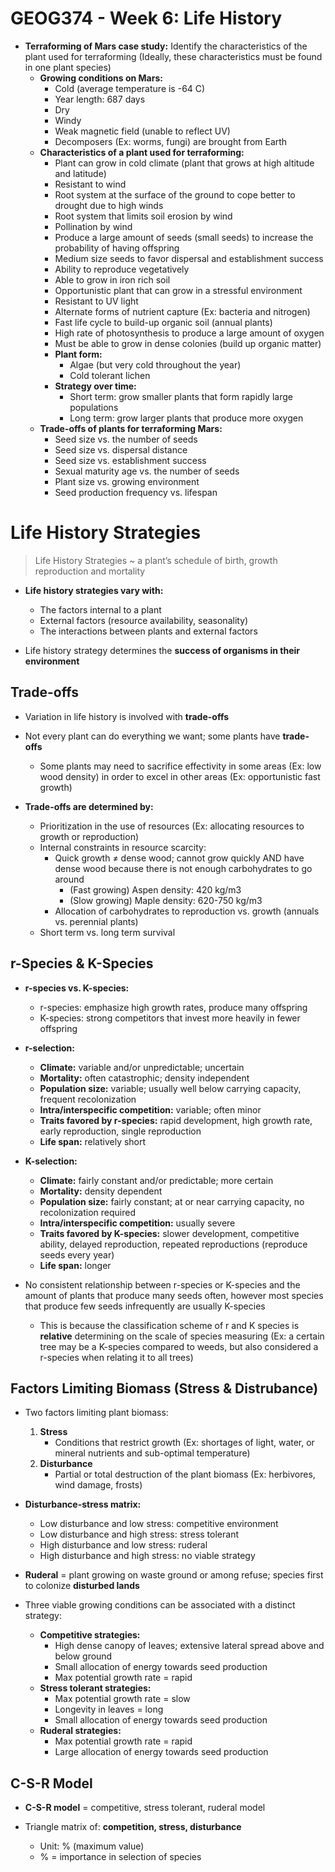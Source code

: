 # GEOG374 - Week 6: Life History
- **Terraforming of Mars case study:** Identify the characteristics of the plant used for terraforming (Ideally, these characteristics must be found in one plant species)
    - **Growing conditions on Mars:**
        - Cold (average temperature is -64 C)
        - Year length: 687 days
        - Dry
        - Windy
        - Weak magnetic field (unable to reflect UV)
        - Decomposers (Ex: worms, fungi) are brought from Earth
    - **Characteristics of a plant used for terraforming:**
        - Plant can grow in cold climate (plant that grows at high altitude and latitude)
        - Resistant to wind
        - Root system at the surface of the ground to cope better to drought due to high winds
        - Root system that limits soil erosion by wind
        - Pollination by wind
        - Produce a large amount of seeds (small seeds) to increase the probability of having offspring
        - Medium size seeds to favor dispersal and establishment success
        - Ability to reproduce vegetatively
        - Able to grow in iron rich soil
        - Opportunistic plant that can grow in a stressful environment
        - Resistant to UV light
        - Alternate forms of nutrient capture (Ex: bacteria and nitrogen)
        - Fast life cycle to build-up organic soil (annual plants)
        - High rate of photosynthesis to produce a large amount of oxygen
        - Must be able to grow in dense colonies (build up organic matter)
        - **Plant form:**
            - Algae (but very cold throughout the year)
            - Cold tolerant lichen
        - **Strategy over time:**
            - Short term: grow smaller plants that form rapidly large populations
            - Long term: grow larger plants that produce more oxygen
    - **Trade-offs of plants for terraforming Mars:**
        - Seed size vs. the number of seeds
        - Seed size vs. dispersal distance
        - Seed size vs. establishment success
        - Sexual maturity age vs. the number of seeds
        - Plant size vs. growing environment
        - Seed production frequency vs. lifespan

# Life History Strategies
> Life History Strategies ~ a plant’s schedule of birth, growth reproduction and mortality

- **Life history strategies vary with:**
    - The factors internal to a plant
    - External factors (resource availability, seasonality)
    - The interactions between plants and external factors
    
- Life history strategy determines the **success of organisms in their environment**

## Trade-offs
- Variation in life history is involved with **trade-offs**

- Not every plant can do everything we want; some plants have **trade-offs**
    - Some plants may need to sacrifice effectivity in some areas (Ex: low wood density) in order to excel in other areas (Ex: opportunistic fast growth)

- **Trade-offs are determined by:**
    - Prioritization in the use of resources (Ex: allocating resources to growth or reproduction)
    - Internal constraints in resource scarcity:
        - Quick growth ≠ dense wood; cannot grow quickly AND have dense wood because there is not enough carbohydrates to go around
            - (Fast growing) Aspen density: 420 kg/m3
            - (Slow growing) Maple density: 620-750 kg/m3
        - Allocation of carbohydrates to reproduction vs. growth (annuals vs. perennial plants)
    - Short term vs. long term survival
    
## r-Species & K-Species
- **r-species vs. K-species:**
    - r-species: emphasize high growth rates, produce many offspring
    - K-species: strong competitors that invest more heavily in fewer offspring

- **r-selection:**
    - **Climate:** variable and/or unpredictable; uncertain
    - **Mortality:** often catastrophic; density independent
    - **Population size:** variable; usually well below carrying capacity, frequent recolonization
    - **Intra/interspecific competition:** variable; often minor
    - **Traits favored by r-species:** rapid development, high growth rate, early reproduction, single reproduction
    - **Life span:** relatively short

- **K-selection:**
    - **Climate:** fairly constant and/or predictable; more certain
    - **Mortality:** density dependent
    - **Population size:** fairly constant; at or near carrying capacity, no recolonization required
    - **Intra/interspecific competition:** usually severe
    - **Traits favored by K-species:** slower development, competitive ability, delayed reproduction, repeated reproductions (reproduce seeds every year)
    - **Life span:** longer

- No consistent relationship between r-species or K-species and the amount of plants that produce many seeds often, however most species that produce few seeds infrequently are usually K-species
    - This is because the classification scheme of r and K species is **relative** determining on the scale of species measuring (Ex: a certain tree may be a K-species compared to weeds, but also considered a r-species when relating it to all trees)

## Factors Limiting Biomass (Stress & Distrubance)
- Two factors limiting plant biomass:
    1. **Stress**
        - Conditions that restrict growth (Ex: shortages of light, water, or mineral nutrients and sub-optimal temperature)
    2. **Disturbance**
        - Partial or total destruction of the plant biomass (Ex: herbivores, wind damage, frosts)

- **Disturbance-stress matrix:**
    - Low disturbance and low stress: competitive environment
    - Low disturbance and high stress: stress tolerant
    - High disturbance and low stress: ruderal
    - High disturbance and high stress: no viable strategy

- **Ruderal** = plant growing on waste ground or among refuse; species first to colonize **disturbed lands**

- Three viable growing conditions can be associated with a distinct strategy:
    - **Competitive strategies:**
        - High dense canopy of leaves; extensive lateral spread above and below ground
        - Small allocation of energy towards seed production
        - Max potential growth rate = rapid
    - **Stress tolerant strategies:**
        - Max potential growth rate = slow
        - Longevity in leaves = long
        - Small allocation of energy towards seed production
    - **Ruderal strategies:**
        - Max potential growth rate = rapid
        - Large allocation of energy towards seed production

## C-S-R Model
- **C-S-R model** = competitive, stress tolerant, ruderal model

- Triangle matrix of: **competition, stress, disturbance**
    - Unit: % (maximum value)
    - % = importance in selection of species